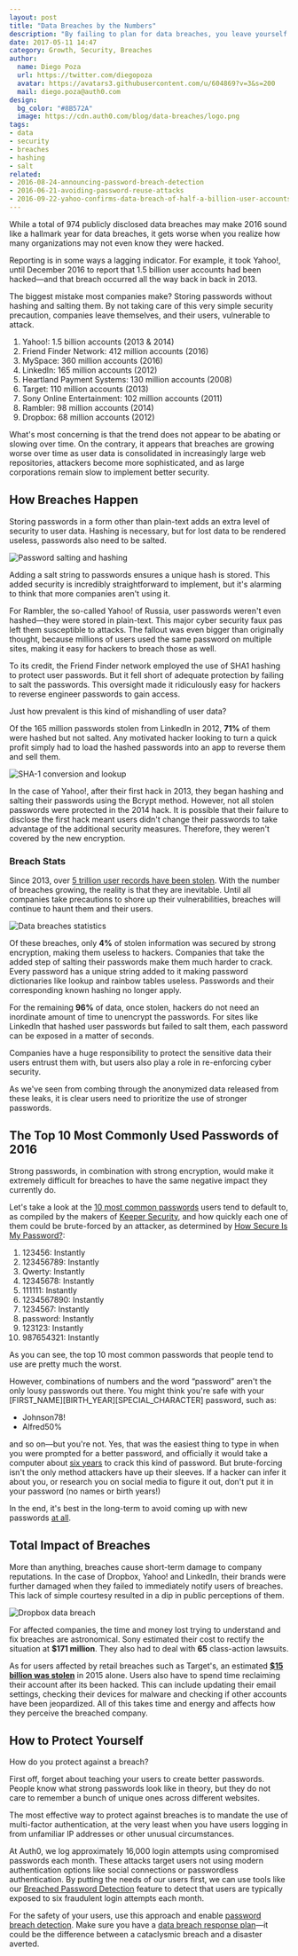 ```yaml
---
layout: post
title: "Data Breaches by the Numbers"
description: "By failing to plan for data breaches, you leave yourself vulnerable to inevitable attacks"
date: 2017-05-11 14:47
category: Growth, Security, Breaches
author:
  name: Diego Poza
  url: https://twitter.com/diegopoza
  avatar: https://avatars3.githubusercontent.com/u/604869?v=3&s=200
  mail: diego.poza@auth0.com
design:
  bg_color: "#8B572A"
  image: https://cdn.auth0.com/blog/data-breaches/logo.png
tags:
- data
- security
- breaches
- hashing
- salt
related:
- 2016-08-24-announcing-password-breach-detection
- 2016-06-21-avoiding-password-reuse-attacks
- 2016-09-22-yahoo-confirms-data-breach-of-half-a-billion-user-accounts
---
```


While a total of 974 publicly disclosed data breaches may make 2016 sound like a hallmark year for data breaches, it gets worse when you realize how many organizations may not even know they were hacked.

Reporting is in some ways a lagging indicator. For example, it took Yahoo!, until December 2016 to report that 1.5 billion user accounts had been hacked—and that breach occurred all the way back in back in 2013.

The biggest mistake most companies make? Storing passwords without hashing and salting them. By not taking care of this very simple security precaution, companies leave themselves, and their users, vulnerable to attack.

1. Yahoo!: 1.5 billion accounts (2013 & 2014)
2. Friend Finder Network: 412 million accounts (2016)
3. MySpace: 360 million accounts (2016)
4. LinkedIn: 165 million accounts (2012)
5. Heartland Payment Systems: 130 million accounts (2008)
6. Target: 110  million accounts (2013)
7. Sony Online Entertainment: 102 million accounts  (2011)
8. Rambler: 98 million accounts (2014)
9. Dropbox: 68 million accounts (2012)

What's most concerning is that the trend does not appear to be abating or slowing over time. On the contrary, it appears that breaches are growing worse over time as user data is consolidated in increasingly large web repositories,  attackers become more sophisticated, and as large corporations remain slow to implement better security.

## How Breaches Happen

Storing passwords in a form other than plain-text adds an extra level of security to user data. Hashing is necessary, but for lost data to be rendered useless, passwords also need to be salted.

![Password salting and hashing](https://cdn.auth0.com/blog/data-breaches/password-salting.png)

Adding a salt string to passwords ensures a unique hash is stored. This added security is incredibly straightforward to implement, but it's alarming to think that more companies aren't using it.

For Rambler, the so-called Yahoo! of Russia, user passwords weren't even hashed—they were stored in plain-text. This major cyber security faux pas left them susceptible to attacks. The fallout was even bigger than originally thought, because millions of users used the same password on multiple sites, making it easy for hackers to breach those as well.

To its credit, the Friend Finder network employed the use of SHA1 hashing to protect user passwords. But it fell short of adequate protection by failing to salt the passwords. This oversight made it ridiculously easy for hackers to reverse engineer passwords to gain access.

Just how prevalent is this kind of mishandling of user data?

Of the 165 million passwords stolen from LinkedIn in 2012, **71%** of them were hashed but not salted. Any motivated hacker looking to turn a quick profit simply had to load the hashed passwords into an app to reverse them and sell them.

![SHA-1 conversion and lookup](https://cdn.auth0.com/blog/data-breaches/sha-1-reverse-lookup.png)

In the case of Yahoo!, after their first hack in 2013, they began hashing and salting their passwords using the Bcrypt method. However, not all stolen passwords were protected in the 2014 hack. It is possible that their failure to disclose the first hack meant users didn't change their passwords to take advantage of the additional security measures. Therefore, they weren't covered by the new encryption.

### Breach Stats

Since 2013, over [5 trillion user records have been stolen](http://breachlevelindex.com/). With the number of breaches growing, the reality is that they are inevitable. Until all companies take precautions to shore up their vulnerabilities, breaches will continue to haunt them and their users.

![Data breaches statistics](https://cdn.auth0.com/blog/data-breaches/data-breach-statistics.png)

Of these breaches, only **4%** of stolen information was secured by strong encryption, making them useless to hackers. Companies that take the added step of salting their passwords make them much harder to crack. Every password has a unique string added to it making password dictionaries like lookup and rainbow tables useless. Passwords and their corresponding known hashing no longer apply.

For the remaining **96%** of data, once stolen, hackers do not need an inordinate amount of time to unencrypt the passwords. For sites like LinkedIn that hashed user passwords but failed to salt them, each password can be exposed in a matter of seconds.

Companies have a huge responsibility to protect the sensitive data their users entrust them with, but users also play a role in re-enforcing cyber security.

As we've seen from combing through the anonymized data released from these leaks, it is clear users need to prioritize the use of stronger passwords.

## The Top 10 Most Commonly Used Passwords of 2016

Strong passwords, in combination with strong encryption, would make it extremely difficult for breaches to have the same negative impact they currently do.

Let's take a look at the [10 most common passwords](http://www.makeuseof.com/tag/keeper-worst-passwords-2016/) users tend to default to, as compiled by the makers of [Keeper Security](https://keepersecurity.com/), and how quickly each one of them could be brute-forced by an attacker, as determined by [How Secure Is My Password?](https://howsecureismypassword.net/):

1. 123456: Instantly
2. 123456789: Instantly
3. Qwerty: Instantly
4. 12345678: Instantly
5. 111111: Instantly
6. 1234567890: Instantly
7. 1234567: Instantly
8. password: Instantly
9. 123123: Instantly
10. 987654321: Instantly

As you can see, the top 10 most common passwords that people tend to use are pretty much the worst.

However, combinations of numbers and the word “password” aren't the only lousy passwords out there. You might think you're safe with your [FIRST_NAME][BIRTH_YEAR][SPECIAL_CHARACTER] password, such as:

* Johnson78!
* Alfred50%

and so on—but you're not. Yes, that was the easiest thing to type in when you were prompted for a better password, and officially it would take a computer about [six years](https://howsecureismypassword.net/) to crack this kind of password. But brute-forcing isn't the only method attackers have up their sleeves. If a hacker can infer it about you, or research you on social media to figure it out, don't put it in your password (no names or birth years!)

In the end, it's best in the long-term to avoid coming up with new passwords [at all](https://diogomonica.com/2014/10/11/password-security-why-the-horse-battery-staple-is-not-correct/).

## Total Impact of Breaches

More than anything, breaches cause short-term damage to company reputations. In the case of Dropbox, Yahoo! and LinkedIn, their brands were further damaged when they failed to immediately notify users of breaches. This lack of simple courtesy resulted in a dip in public perceptions of them.

![Dropbox data breach](https://cdn.auth0.com/blog/data-breaches/dropbox-data-breach.png)

For affected companies, the time and money lost trying to understand and fix breaches are astronomical. Sony estimated their cost to rectify the situation at **$171 million**. They also had to deal with **65** class-action lawsuits.

As for users affected by retail breaches such as Target's, an estimated [**$15 billion was stolen**](http://www.iii.org/fact-statistic/identity-theft-and-cybercrime) in 2015 alone. Users also have to spend time reclaiming their account after its been hacked. This can include updating their email settings, checking their devices for malware and checking if other accounts have been jeopardized. All of this takes time and energy and affects how they perceive the breached company.

## How to Protect Yourself

How do you protect against a breach?

First off, forget about teaching your users to create better passwords. People know what strong passwords look like in theory, but they do not care to remember a bunch of unique ones across different websites.

The most effective way to protect against breaches is to mandate the use of multi-factor authentication, at the very least when you have users logging in from unfamiliar IP addresses or other unusual circumstances.

At Auth0, we log approximately 16,000 login attempts using compromised passwords each month. These attacks target users not using modern authentication options like social connections or passwordless authentication. By putting the needs of our users first, we can use tools like our [Breached Password Detection](https://auth0.com/breached-passwords) feature to detect that users are typically exposed to six fraudulent login attempts each month.

For the safety of your users, use this approach and enable [password breach detection](https://auth0.com/blog/announcing-password-breach-detection/). Make sure you have a [data breach response plan](https://auth0.com/blog/data-breach-response-planning-for-startups/)—it could be the difference between a cataclysmic breach and a disaster averted.
